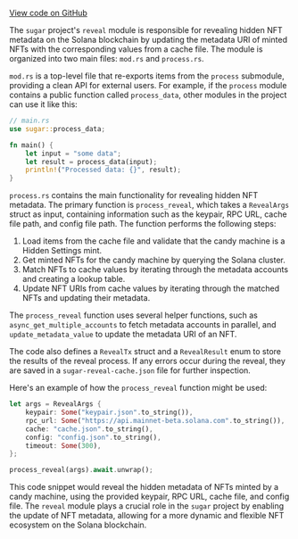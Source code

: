 [View code on GitHub](https://github.com/metaplex-foundation/sugar/.autodoc/docs/json/src/reveal)

The `sugar` project's `reveal` module is responsible for revealing hidden NFT metadata on the Solana blockchain by updating the metadata URI of minted NFTs with the corresponding values from a cache file. The module is organized into two main files: `mod.rs` and `process.rs`.

`mod.rs` is a top-level file that re-exports items from the `process` submodule, providing a clean API for external users. For example, if the `process` module contains a public function called `process_data`, other modules in the project can use it like this:

```rust
// main.rs
use sugar::process_data;

fn main() {
    let input = "some data";
    let result = process_data(input);
    println!("Processed data: {}", result);
}
```

`process.rs` contains the main functionality for revealing hidden NFT metadata. The primary function is `process_reveal`, which takes a `RevealArgs` struct as input, containing information such as the keypair, RPC URL, cache file path, and config file path. The function performs the following steps:

1. Load items from the cache file and validate that the candy machine is a Hidden Settings mint.
2. Get minted NFTs for the candy machine by querying the Solana cluster.
3. Match NFTs to cache values by iterating through the metadata accounts and creating a lookup table.
4. Update NFT URIs from cache values by iterating through the matched NFTs and updating their metadata.

The `process_reveal` function uses several helper functions, such as `async_get_multiple_accounts` to fetch metadata accounts in parallel, and `update_metadata_value` to update the metadata URI of an NFT.

The code also defines a `RevealTx` struct and a `RevealResult` enum to store the results of the reveal process. If any errors occur during the reveal, they are saved in a `sugar-reveal-cache.json` file for further inspection.

Here's an example of how the `process_reveal` function might be used:

```rust
let args = RevealArgs {
    keypair: Some("keypair.json".to_string()),
    rpc_url: Some("https://api.mainnet-beta.solana.com".to_string()),
    cache: "cache.json".to_string(),
    config: "config.json".to_string(),
    timeout: Some(300),
};

process_reveal(args).await.unwrap();
```

This code snippet would reveal the hidden metadata of NFTs minted by a candy machine, using the provided keypair, RPC URL, cache file, and config file. The `reveal` module plays a crucial role in the `sugar` project by enabling the update of NFT metadata, allowing for a more dynamic and flexible NFT ecosystem on the Solana blockchain.
